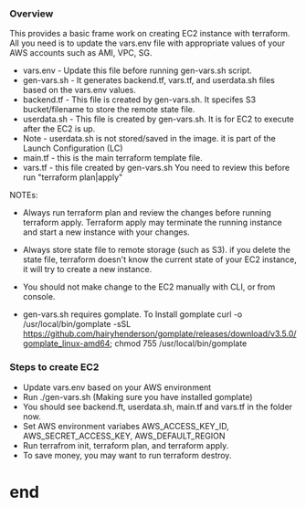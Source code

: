 ### Overview
This provides a basic frame work on creating EC2 instance with terraform.  All you need is to update the vars.env file with appropriate values of your AWS accounts such as AMI, VPC, SG. 
* vars.env - Update this file before running gen-vars.sh script.
* gen-vars.sh - It generates backend.tf, vars.tf, and userdata.sh files based on the vars.env values.
* backend.tf - This file is created by gen-vars.sh.  It specifes S3 bucket/filename to store the remote state file.
* userdata.sh - This file is created by gen-vars.sh. It is for EC2 to execute after the EC2 is up.   
* Note - userdata.sh is not stored/saved in the image.  it is part of the Launch Configuration (LC)   
* main.tf - this is the main terraform template file.   
* vars.tf - this file created by gen-vars.sh  You need to review this before run "terraform plan|apply"   
   
NOTEs:   
* Always run terraform plan and review the changes before running terraform apply.  Terraform apply may terminate the running instance and start a new instance with your changes.  
  
* Always store state file to remote storage (such as S3).  if you delete the state file, terraform doesn't know the current state of your EC2 instance, it will try to create a new instance.   

* You should not make change to the EC2 manually with CLI, or from console.  
* gen-vars.sh requires gomplate.  To Install gomplate curl -o /usr/local/bin/gomplate -sSL https://github.com/hairyhenderson/gomplate/releases/download/v3.5.0/gomplate_linux-amd64; chmod 755 /usr/local/bin/gomplate

### Steps to create EC2
*  Update vars.env based on your AWS environment
*  Run ./gen-vars.sh (Making sure you have installed gomplate)
*  You should see backend.ft, userdata.sh, main.tf and vars.tf in the folder now.
*  Set AWS environment variabes AWS_ACCESS_KEY_ID, AWS_SECRET_ACCESS_KEY, AWS_DEFAULT_REGION
*  Run terrafrom init, terraform plan, and terraform apply.
*  To save money, you may want to run terraform destroy.
#  end   #
